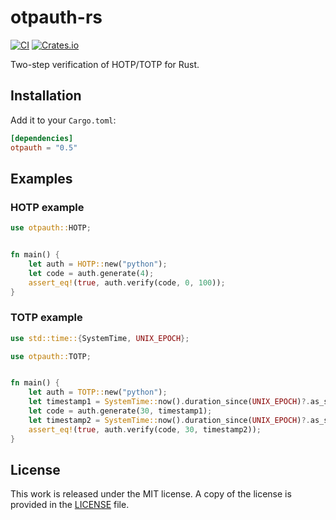 # otpauth-rs

[![CI](https://github.com/messense/otpauth-rs/actions/workflows/CI.yml/badge.svg)](https://github.com/messense/otpauth-rs/actions/workflows/CI.yml)
[![Crates.io](https://img.shields.io/crates/v/otpauth.svg)](https://crates.io/crates/otpauth)

Two-step verification of HOTP/TOTP for Rust.

## Installation

Add it to your ``Cargo.toml``:

```toml
[dependencies]
otpauth = "0.5"
```

## Examples

### HOTP example

```rust
use otpauth::HOTP;


fn main() {
    let auth = HOTP::new("python");
    let code = auth.generate(4);
    assert_eq!(true, auth.verify(code, 0, 100));
}
```

### TOTP example

```rust
use std::time::{SystemTime, UNIX_EPOCH};

use otpauth::TOTP;


fn main() {
    let auth = TOTP::new("python");
    let timestamp1 = SystemTime::now().duration_since(UNIX_EPOCH)?.as_secs();
    let code = auth.generate(30, timestamp1);
    let timestamp2 = SystemTime::now().duration_since(UNIX_EPOCH)?.as_secs();
    assert_eq!(true, auth.verify(code, 30, timestamp2));
}
```


## License

This work is released under the MIT license. A copy of the license is provided in the [LICENSE](./LICENSE) file.

